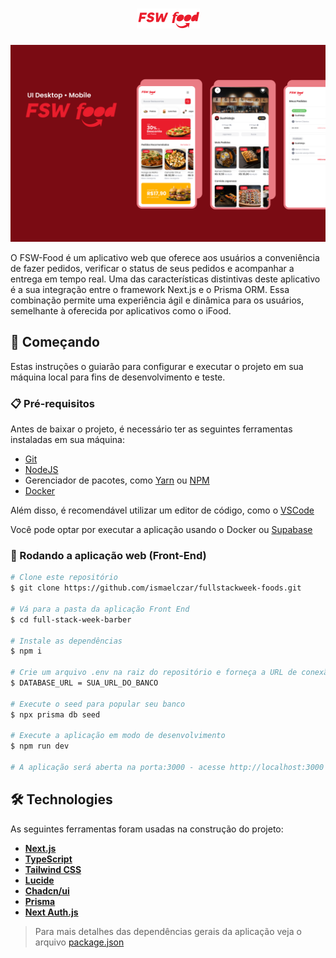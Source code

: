 <h1 align="center">
    <img alt="FSW-Food" title="" src="/public/logo.png" />
</h1>

![preview img](/public/Capa.png)


O FSW-Food é um aplicativo web que oferece aos usuários a conveniência de fazer pedidos, verificar o status de seus pedidos e acompanhar a entrega em tempo real. Uma das características distintivas deste aplicativo é a sua integração entre o framework Next.js e o Prisma ORM. Essa combinação permite uma experiência ágil e dinâmica para os usuários, semelhante à oferecida por aplicativos como o iFood.

## 🚀 Começando

Estas instruções o guiarão para configurar e executar o projeto em sua máquina local para fins de desenvolvimento e teste.

### 📋 Pré-requisitos

Antes de baixar o projeto, é necessário ter as seguintes ferramentas instaladas em sua máquina:

* [Git](https://git-scm.com)
* [NodeJS](https://nodejs.org/en/)
* Gerenciador de pacotes, como [Yarn](https://yarnpkg.com/) ou [NPM](https://www.npmjs.com/)
* [Docker](https://docs.docker.com/desktop/install/windows-install/)

Além disso, é recomendável utilizar um editor de código, como o [VSCode](https://code.visualstudio.com/)

Você pode optar por executar a aplicação usando o Docker ou [Supabase](https://supabase.com/)


### 🔧 Rodando a aplicação web (Front-End)

```bash
# Clone este repositório
$ git clone https://github.com/ismaelczar/fullstackweek-foods.git

# Vá para a pasta da aplicação Front End
$ cd full-stack-week-barber

# Instale as dependências
$ npm i

# Crie um arquivo .env na raiz do repositório e forneça a URL de conexão com o banco de dados.
$ DATABASE_URL = SUA_URL_DO_BANCO

# Execute o seed para popular seu banco
$ npx prisma db seed

# Execute a aplicação em modo de desenvolvimento
$ npm run dev

# A aplicação será aberta na porta:3000 - acesse http://localhost:3000
```

## 🛠 Technologies

As seguintes ferramentas foram usadas na construção do projeto: 

-   **[Next.js](https://nextjs.org/)**
-   **[TypeScript](https://www.typescriptlang.org/)**
-   **[Tailwind CSS](https://tailwindcss.com/)**
-   **[Lucide](https://lucide.dev/)**
-   **[Chadcn/ui](https://ui.shadcn.com/)**
-   **[Prisma](https://www.prisma.io/)**
-   **[Next Auth.js](https://next-auth.js.org/)**


> Para mais detalhes das dependências gerais da aplicação veja o arquivo  [package.json](./package.json)

